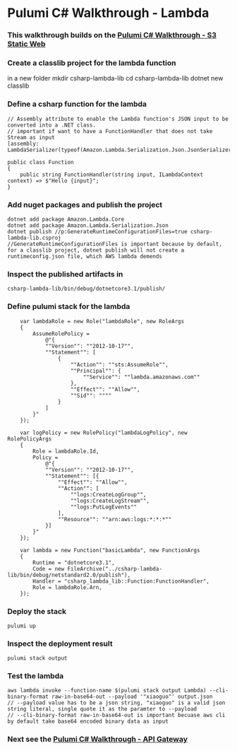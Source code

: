 # Pulumi C# Walkthrough - Lambda

### This walkthrough builds on the [Pulumi C# Walkthrough - S3 Static Web](./readme.md)

### Create a classlib project for the lambda function
in a new folder 
    mkdir csharp-lambda-lib
    cd csharp-lambda-lib
    dotnet new classlib

### Define a csharp function for the lambda
    // Assembly attribute to enable the Lambda function's JSON input to be converted into a .NET class.
    // important if want to have a FunctionHandler that does not take Stream as input
    [assembly: LambdaSerializer(typeof(Amazon.Lambda.Serialization.Json.JsonSerializer))]

    public class Function
    {
        public string FunctionHandler(string input, ILambdaContext context) => $"Hello {input}";
    }

### Add nuget packages and publish the project
    dotnet add package Amazon.Lambda.Core
    dotnet add package Amazon.Lambda.Serialization.Json
    dotnet publish //p:GenerateRuntimeConfigurationFiles=true csharp-lambda-lib.csproj
    //GenerateRuntimeConfigurationFiles is important because by default, for a classlib project, dotnet publish will not create a runtimeconfig.json file, which AWS lambda demends

### Inspect the published artifacts in 
    csharp-lambda-lib/bin/debug/dotnetcore3.1/publish/

### Define pulumi stack for the lambda
        var lambdaRole = new Role("lambdaRole", new RoleArgs
        {
            AssumeRolePolicy =
                @"{
                ""Version"": ""2012-10-17"",
                ""Statement"": [
                    {
                        ""Action"": ""sts:AssumeRole"",
                        ""Principal"": {
                            ""Service"": ""lambda.amazonaws.com""
                        },
                        ""Effect"": ""Allow"",
                        ""Sid"": """"
                    }
                ]
            }"
        });

        var logPolicy = new RolePolicy("lambdaLogPolicy", new RolePolicyArgs
        {
            Role = lambdaRole.Id,
            Policy =
                @"{
                ""Version"": ""2012-10-17"",
                ""Statement"": [{
                    ""Effect"": ""Allow"",
                    ""Action"": [
                        ""logs:CreateLogGroup"",
                        ""logs:CreateLogStream"",
                        ""logs:PutLogEvents""
                    ],
                    ""Resource"": ""arn:aws:logs:*:*:*""
                }]
            }"
        });

        var lambda = new Function("basicLambda", new FunctionArgs
        {
            Runtime = "dotnetcore3.1",
            Code = new FileArchive("../csharp-lambda-lib/bin/debug/netstandard2.0/publish"),
            Handler = "csharp_lambda_lib::Function:FunctionHandler",
            Role = lambdaRole.Arn,
        });

### Deploy the stack
    pulumi up

### Inspect the deployment result
    pulumi stack output

### Test the lambda 
    aws lambda invoke --function-name $(pulumi stack output Lambda) --cli-binary-format raw-in-base64-out --payload '"xiaoguo"' output.json
    // --payload value has to be a json string, "xiaoguo" is a valid json string literal, single quote it as the paramter to --payload
    // --cli-binary-format raw-in-base64-out is important becuase aws cli by default take base64 encoded binary data as input

### Next see the [Pulumi C# Walkthrough - API Gateway](./readme02-api-gateway.md)